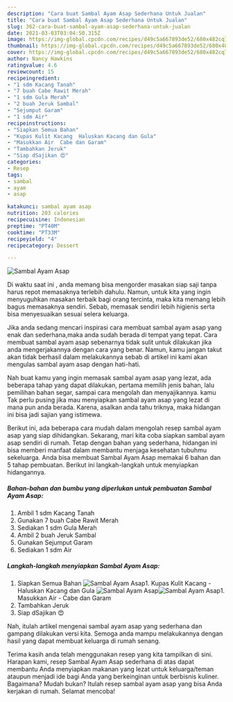 ```yaml
---
description: "Cara buat Sambal Ayam Asap Sederhana Untuk Jualan"
title: "Cara buat Sambal Ayam Asap Sederhana Untuk Jualan"
slug: 362-cara-buat-sambal-ayam-asap-sederhana-untuk-jualan
date: 2021-03-03T03:04:50.315Z
image: https://img-global.cpcdn.com/recipes/d49c5a667893de52/680x482cq70/sambal-ayam-asap-foto-resep-utama.jpg
thumbnail: https://img-global.cpcdn.com/recipes/d49c5a667893de52/680x482cq70/sambal-ayam-asap-foto-resep-utama.jpg
cover: https://img-global.cpcdn.com/recipes/d49c5a667893de52/680x482cq70/sambal-ayam-asap-foto-resep-utama.jpg
author: Nancy Hawkins
ratingvalue: 4.6
reviewcount: 15
recipeingredient:
- "1 sdm Kacang Tanah"
- "7 buah Cabe Rawit Merah"
- "1 sdm Gula Merah"
- "2 buah Jeruk Sambal"
- "Sejumput Garam"
- "1 sdm Air"
recipeinstructions:
- "Siapkan Semua Bahan"
- "Kupas Kulit Kacang  Haluskan Kacang dan Gula"
- "Masukkan Air  Cabe dan Garam"
- "Tambahkan Jeruk"
- "Siap dSajikan 😍"
categories:
- Resep
tags:
- sambal
- ayam
- asap

katakunci: sambal ayam asap 
nutrition: 203 calories
recipecuisine: Indonesian
preptime: "PT40M"
cooktime: "PT33M"
recipeyield: "4"
recipecategory: Dessert

---
```



![Sambal Ayam Asap](https://img-global.cpcdn.com/recipes/d49c5a667893de52/680x482cq70/sambal-ayam-asap-foto-resep-utama.jpg)

Di waktu  saat ini , anda memang bisa mengorder masakan siap saji tanpa harus repot memasaknya terlebih dahulu. Namun, untuk kita yang ingin menyuguhkan masakan terbaik bagi orang tercinta, maka kita memang lebih bagus memasaknya sendiri. Sebab, memasak sendiri lebih higienis serta bisa menyesuaikan sesuai selera keluarga.

Jika anda sedang mencari inspirasi cara membuat sambal ayam asap yang enak dan sederhana,maka anda sudah berada di tempat yang tepat. Cara membuat sambal ayam asap  sebenarnya tidak sulit untuk dilakukan jika anda mengerjakannya dengan cara yang benar. Namun, kamu jangan takut akan tidak berhasil dalam melakukannya 
sebab di artikel ini kami akan mengulas sambal ayam asap dengan hati-hati.  



Nah buat kamu yang ingin memasak sambal ayam asap yang lezat, ada beberapa tahap yang dapat dilakukan, pertama memilih jenis bahan, lalu pemilihan bahan segar, sampai cara mengolah dan menyajikannya. kamu Tak perlu pusing jika mau menyiapkan sambal ayam asap yang lezat di mana pun anda berada. Karena, asalkan anda  tahu triknya, maka hidangan ini bisa jadi sajian yang istimewa.

Berikut ini, ada beberapa cara mudah dalam mengolah resep sambal ayam asap yang siap dihidangkan. Sekarang, mari kita coba siapkan sambal ayam asap sendiri di rumah. Tetap dengan bahan yang sederhana, hidangan ini bisa memberi manfaat dalam membantu menjaga kesehatan tubuhmu sekeluarga. Anda bisa membuat Sambal Ayam Asap memakai 6 bahan dan 5 tahap pembuatan. Berikut ini langkah-langkah untuk menyiapkan hidangannya.

<!--inarticleads1-->

##### Bahan-bahan dan bumbu yang diperlukan untuk pembuatan Sambal Ayam Asap:

1. Ambil 1 sdm Kacang Tanah
1. Gunakan 7 buah Cabe Rawit Merah
1. Sediakan 1 sdm Gula Merah
1. Ambil 2 buah Jeruk Sambal
1. Gunakan Sejumput Garam
1. Sediakan 1 sdm Air




<!--inarticleads2-->

##### Langkah-langkah menyiapkan Sambal Ayam Asap:

1. Siapkan Semua Bahan
<img src="https://img-global.cpcdn.com/steps/095538488df0e1c2/160x128cq70/sambal-ayam-asap-langkah-memasak-1-foto.jpg" alt="Sambal Ayam Asap">1. Kupas Kulit Kacang  - Haluskan Kacang dan Gula
<img src="https://img-global.cpcdn.com/steps/d41ecb90a076a755/160x128cq70/sambal-ayam-asap-langkah-memasak-2-foto.jpg" alt="Sambal Ayam Asap"><img src="https://img-global.cpcdn.com/steps/415ce93e8a1296d2/160x128cq70/sambal-ayam-asap-langkah-memasak-2-foto.jpg" alt="Sambal Ayam Asap">1. Masukkan Air  - Cabe dan Garam
1. Tambahkan Jeruk
1. Siap dSajikan 😍




Nah, itulah artikel mengenai  sambal ayam asap  yang sederhana dan gampang dilakukan versi kita. Semoga anda mampu melakukannya dengan hasil yang dapat membuat keluarga di rumah senang. 

Terima kasih anda telah menggunakan resep yang kita tampilkan di sini. Harapan kami, resep  Sambal Ayam Asap sederhana di atas dapat membantu Anda menyiapkan makanan yang lezat untuk keluarga/teman ataupun menjadi ide bagi Anda yang berkeinginan untuk berbisnis kuliner. Bagaimana? Mudah bukan? Itulah resep sambal ayam asap yang bisa Anda kerjakan di rumah. Selamat mencoba!

